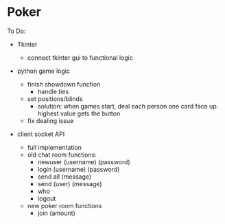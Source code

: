 # Poker

To Do:
- Tkinter
  - connect tkinter gui to functional logic

- python game logic
  - finish showdown function
    - handle ties
  - set positions/blinds
    - solution: when games start, deal each person one card face up. highest value gets the button
  - fix dealing issue

- client socket API 
  - full implementation
  - old chat room functions:
    - newuser (username) (password)
    - login (username) (password)
    - send all (message)
    - send (user) (message)
    - who
    - logout
  - new poker room functions
    - join (amount)

